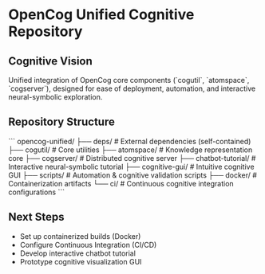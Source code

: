 # OpenCog Unified Cognitive Repository

## Cognitive Vision
Unified integration of OpenCog core components (\`cogutil\`, \`atomspace\`, \`cogserver\`), designed for ease of deployment, automation, and interactive neural-symbolic exploration.

## Repository Structure
\`\`\`
opencog-unified/
├── deps/                  # External dependencies (self-contained)
├── cogutil/              # Core utilities
├── atomspace/            # Knowledge representation core
├── cogserver/            # Distributed cognitive server
├── chatbot-tutorial/     # Interactive neural-symbolic tutorial
├── cognitive-gui/        # Intuitive cognitive GUI
├── scripts/              # Automation & cognitive validation scripts
├── docker/               # Containerization artifacts
└── ci/                   # Continuous cognitive integration configurations
\`\`\`

## Next Steps
- Set up containerized builds (Docker)
- Configure Continuous Integration (CI/CD)
- Develop interactive chatbot tutorial
- Prototype cognitive visualization GUI

